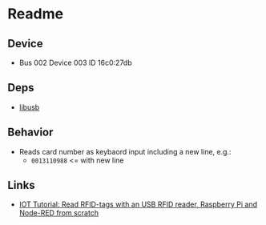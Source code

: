 # Readme

## Device

* Bus 002 Device 003 ID 16c0:27db

## Deps

* [libusb](http://dcuddeback.github.io/libusb-rs/libusb/)

## Behavior

* Reads card number as keybaord input including a new line, e.g.:
  * `0013110988` <= with new line

## Links

* [IOT Tutorial: Read RFID-tags with an USB RFID reader, Raspberry Pi and Node-RED from scratch](https://medium.com/coinmonks/iot-tutorial-read-tags-from-a-usb-rfid-reader-with-raspberry-pi-and-node-red-from-scratch-4554836be127)
